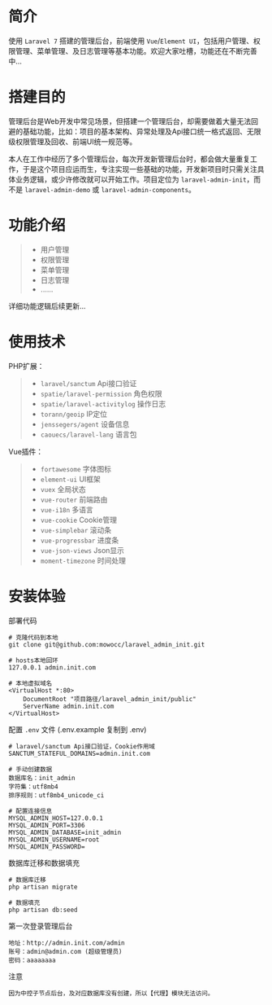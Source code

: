 # 简介
 使用 `Laravel 7` 搭建的管理后台，前端使用 `Vue`/`Element UI`，包括用户管理、权限管理、菜单管理、及日志管理等基本功能。欢迎大家吐槽，功能还在不断完善中...

# 搭建目的
管理后台是Web开发中常见场景，但搭建一个管理后台，却需要做着大量无法回避的基础功能，比如：项目的基本架构、异常处理及Api接口统一格式返回、无限级权限管理及回收、前端UI统一规范等。

本人在工作中经历了多个管理后台，每次开发新管理后台时，都会做大量重复工作，于是这个项目应运而生，专注实现一些基础的功能，开发新项目时只需关注具体业务逻辑，或少许修改就可以开始工作。项目定位为 `laravel-admin-init`，而不是 `laravel-admin-demo` 或 `laravel-admin-components`。

# 功能介绍
>* 用户管理
>* 权限管理
>* 菜单管理
>* 日志管理
>* ......

详细功能逻辑后续更新...

# 使用技术
PHP扩展：
>* `laravel/sanctum` Api接口验证
>* `spatie/laravel-permission` 角色权限
>* `spatie/laravel-activitylog` 操作日志
>* `torann/geoip` IP定位
>* `jenssegers/agent` 设备信息
>* `caouecs/laravel-lang` 语言包

Vue插件：
>* `fortawesome` 字体图标
>* `element-ui` UI框架
>* `vuex` 全局状态
>* `vue-router` 前端路由
>* `vue-i18n` 多语言
>* `vue-cookie` Cookie管理
>* `vue-simplebar` 滚动条
>* `vue-progressbar` 进度条
>* `vue-json-views` Json显示
>* `moment-timezone` 时间处理


# 安装体验

部署代码
```shell
# 克隆代码到本地
git clone git@github.com:mowocc/laravel_admin_init.git

# hosts本地回环
127.0.0.1 admin.init.com

# 本地虚拟域名
<VirtualHost *:80>
    DocumentRoot "项目路径/laravel_admin_init/public"
    ServerName admin.init.com
</VirtualHost>
```

配置 `.env` 文件 (.env.example 复制到 .env)
```shell
# laravel/sanctum Api接口验证，Cookie作用域
SANCTUM_STATEFUL_DOMAINS=admin.init.com

# 手动创建数据
数据库名：init_admin
字符集：utf8mb4
排序规则：utf8mb4_unicode_ci

# 配置连接信息
MYSQL_ADMIN_HOST=127.0.0.1
MYSQL_ADMIN_PORT=3306
MYSQL_ADMIN_DATABASE=init_admin
MYSQL_ADMIN_USERNAME=root
MYSQL_ADMIN_PASSWORD=
```

数据库迁移和数据填充
```shell
# 数据库迁移
php artisan migrate

# 数据填充
php artisan db:seed
```

第一次登录管理后台
```shell
地址：http://admin.init.com/admin
账号：admin@admin.com (超级管理员)
密码：aaaaaaaa
```


注意
```shell
因为中控子节点后台，及对应数据库没有创建，所以【代理】模块无法访问。
```